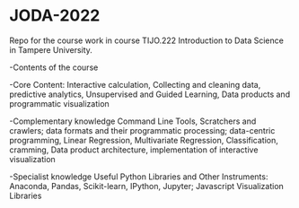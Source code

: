 # JODA-2022

Repo for the course work in course TIJO.222 Introduction to Data Science in Tampere University.

-Contents of the course 

  -Core Content:
    Interactive calculation,
    Collecting and cleaning data,
    predictive analytics,
    Unsupervised and Guided Learning,
    Data products and programmatic visualization
    
  -Complementary knowledge
    Command Line Tools,
    Scratchers and crawlers; data formats and their programmatic processing; data-centric programming,
    Linear Regression, Multivariate Regression,
    Classification, cramming,
    Data product architecture, implementation of interactive visualization
    
  -Specialist knowledge
    Useful Python Libraries and Other Instruments: Anaconda, Pandas, Scikit-learn, IPython, Jupyter;
    Javascript Visualization Libraries
